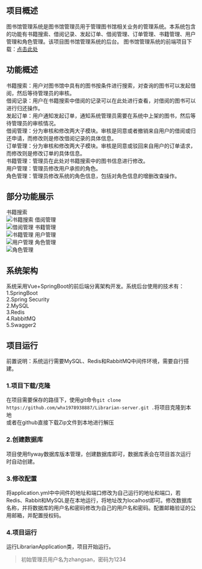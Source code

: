 ## 项目概述
图书馆管理系统是图书馆管理员用于管理图书馆相关业务的管理系统。本系统包含的功能有书籍搜索、借阅记录、发起订单、借阅管理、订单管理、书籍管理、用户管理和角色管理。该项目图书馆管理系统的后台。 
图书馆管理系统的前端项目下载：[点击此处](https://github.com/whx1978938887/Librarian-page)

## 功能概述
书籍搜索：用户对图书馆中具有的图书按条件进行搜索，对查询的图书可以发起借阅，然后等待管理员的审核。  
借阅记录：用户在书籍搜索中借阅的记录可以在此处进行查看，对借阅的图书可以进行归还操作。  
发起订单：用户通知发起订单，通知系统管理员需要在系统中上架的图书，然后等待管理员的审核情况。  
借阅管理：分为审核和修改两大子模块。审核是同意或者撤销来自用户的借阅或归还申请，而修改则是修改借阅记录的具体信息。  
订单管理：分为审核和修改两大子模块。审核是同意或驳回来自用户的订单请求，而修改则是修改订单的具体信息。  
书籍管理：管理员在此处对书籍搜索中的图书信息进行修改。  
用户管理：管理员修改用户承担的角色。  
角色管理：管理员修改系统的角色信息，包括对角色信息的增删改查操作。  

## 部分功能展示
书籍搜索  
![书籍搜索](http://wuhaixuan.top/bookSearch.png)
借阅管理  
![借阅管理](http://wuhaixuan.top/borrowManage.png)
书籍管理  
![书籍管理](http://wuhaixuan.top/bookManage.png)
用户管理  
![用户管理](http://wuhaixuan.top/userManage.png)
角色管理  
![角色管理](http://wuhaixuan.top/roleManage.png)

## 系统架构
系统采用Vue+SpringBoot的前后端分离架构开发。系统后台使用的技术有：  
1.SpringBoot  
2.Spring Security  
2.MySQL  
3.Redis  
4.RabbitMQ  
5.Swagger2  


## 项目运行
前置说明：系统运行需要MySQL、Redis和RabbitMQ中间件环境，需要自行搭建。

### 1.项目下载/克隆  
在项目需要保存的路径下，使用git命令`git clone https://github.com/whx1978938887/Librarian-server.git .`将项目克隆到本地  
或者在github直接下载Zip文件到本地进行解压   

### 2.创建数据库  
项目使用flyway数据库版本管理，创建数据库即可，数据库表会在项目首次运行时自动创建。

### 3.修改配置  
将application.yml中中间件的地址和端口修改为自己运行的地址和端口，若Redis、Rabbit和MySQL是在本地运行，将地址改为localhost即可。修改数据库名称，并将数据库的用户名和密码修改为自己的用户名和密码。配置邮箱验证的公用邮箱，并配置授权码。

### 4.项目运行
运行LibrarianApplication类，项目开始运行。

> 初始管理员用户名为zhangsan，密码为1234